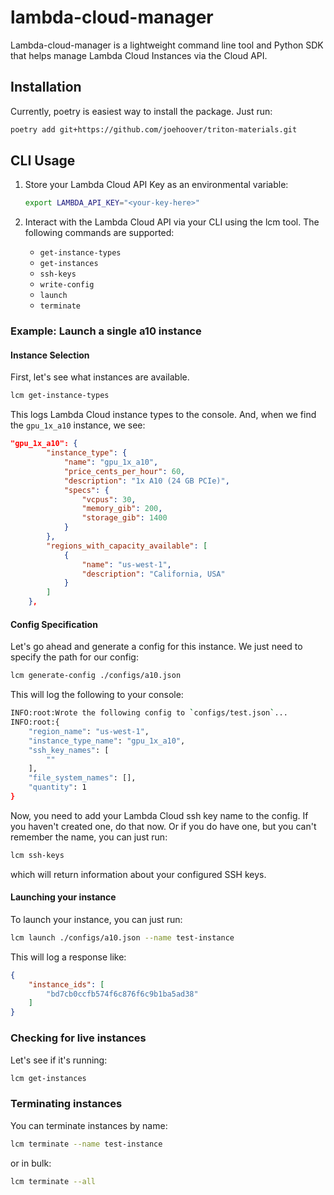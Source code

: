 # lambda-cloud-manager

Lambda-cloud-manager is a lightweight command line tool and Python SDK that helps manage Lambda Cloud Instances via the Cloud API. 

## Installation

Currently, poetry is easiest way to install the package. Just run:

```bash
poetry add git+https://github.com/joehoover/triton-materials.git
```

## CLI Usage

1. Store your Lambda Cloud API Key as an environmental variable: 

    ```bash
    export LAMBDA_API_KEY="<your-key-here>"
    ```
2. Interact with the Lambda Cloud API via your CLI using the lcm tool. The following commands are supported:

   * `get-instance-types`
   * `get-instances`
   * `ssh-keys`
   * `write-config`
   * `launch`       
   * `terminate`

### Example: Launch a single a10 instance

#### Instance Selection
First, let's see what instances are available. 

```bash
lcm get-instance-types
```

This logs Lambda Cloud instance types to the console. And, when we find the `gpu_1x_a10` instance, we see:

```json
"gpu_1x_a10": {
        "instance_type": {
            "name": "gpu_1x_a10",
            "price_cents_per_hour": 60,
            "description": "1x A10 (24 GB PCIe)",
            "specs": {
                "vcpus": 30,
                "memory_gib": 200,
                "storage_gib": 1400
            }
        },
        "regions_with_capacity_available": [
            {
                "name": "us-west-1",
                "description": "California, USA"
            }
        ]
    },
```

#### Config Specification 

Let's go ahead and generate a config for this instance. We just need to specify the path for our config:

```bash
lcm generate-config ./configs/a10.json
```

This will log the following to your console:

```bash
INFO:root:Wrote the following config to `configs/test.json`...
INFO:root:{
    "region_name": "us-west-1",
    "instance_type_name": "gpu_1x_a10",
    "ssh_key_names": [
        ""
    ],
    "file_system_names": [],
    "quantity": 1
}

```

Now, you need to add your Lambda Cloud ssh key name to the config. If you haven't created one, do that now. Or if you do have one, but you can't remember the name, you can just run:

```bash
lcm ssh-keys
```

which will return information about your configured SSH keys. 

#### Launching your instance

To launch your instance, you can just run:

```bash
lcm launch ./configs/a10.json --name test-instance
```

This will log a response like: 

```json
{
    "instance_ids": [
        "bd7cb0ccfb574f6c876f6c9b1ba5ad38"
    ]
}
```

### Checking for live instances

Let's see if it's running:

```bash
lcm get-instances
```

### Terminating instances

You can terminate instances by name:

```bash
lcm terminate --name test-instance
```

or in bulk:

```bash
lcm terminate --all
```
